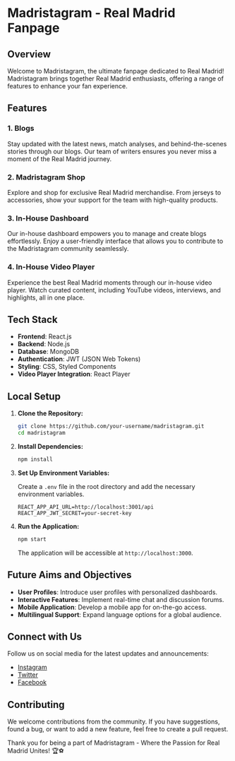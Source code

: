 # Madristagram - Real Madrid Fanpage

## Overview

Welcome to Madristagram, the ultimate fanpage dedicated to Real Madrid! Madristagram brings together Real Madrid enthusiasts, offering a range of features to enhance your fan experience.

## Features

### 1. Blogs

Stay updated with the latest news, match analyses, and behind-the-scenes stories through our blogs. Our team of writers ensures you never miss a moment of the Real Madrid journey.

### 2. Madristagram Shop

Explore and shop for exclusive Real Madrid merchandise. From jerseys to accessories, show your support for the team with high-quality products.

### 3. In-House Dashboard

Our in-house dashboard empowers you to manage and create blogs effortlessly. Enjoy a user-friendly interface that allows you to contribute to the Madristagram community seamlessly.

### 4. In-House Video Player

Experience the best Real Madrid moments through our in-house video player. Watch curated content, including YouTube videos, interviews, and highlights, all in one place.

## Tech Stack

- **Frontend**: React.js
- **Backend**: Node.js
- **Database**: MongoDB
- **Authentication**: JWT (JSON Web Tokens)
- **Styling**: CSS, Styled Components
- **Video Player Integration**: React Player

## Local Setup

1. **Clone the Repository:**

   ```bash
   git clone https://github.com/your-username/madristagram.git
   cd madristagram
   ```

2. **Install Dependencies:**

   ```bash
   npm install
   ```

3. **Set Up Environment Variables:**

   Create a `.env` file in the root directory and add the necessary environment variables.

   ```env
   REACT_APP_API_URL=http://localhost:3001/api
   REACT_APP_JWT_SECRET=your-secret-key
   ```

4. **Run the Application:**

   ```bash
   npm start
   ```

   The application will be accessible at `http://localhost:3000`.

## Future Aims and Objectives

- **User Profiles**: Introduce user profiles with personalized dashboards.
- **Interactive Features**: Implement real-time chat and discussion forums.
- **Mobile Application**: Develop a mobile app for on-the-go access.
- **Multilingual Support**: Expand language options for a global audience.

## Connect with Us

Follow us on social media for the latest updates and announcements:

- [Instagram](https://www.instagram.com/madristagram)
- [Twitter](https://twitter.com/madristagram)
- [Facebook](https://www.facebook.com/madristagram)

## Contributing

We welcome contributions from the community. If you have suggestions, found a bug, or want to add a new feature, feel free to create a pull request.

Thank you for being a part of Madristagram - Where the Passion for Real Madrid Unites! 🏆⚽️
